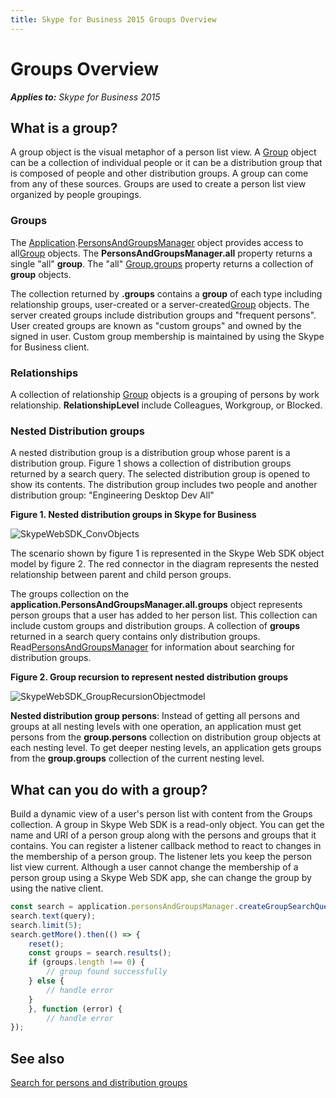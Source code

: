 ```yaml
---
title: Skype for Business 2015 Groups Overview
---
```

# Groups Overview


 _**Applies to:** Skype for Business 2015_

## What is a group?

A group object is the visual metaphor of a person list view. A <a href="http://officedev.github.io/skype-docs/Skype/WebSDK/model/api/interfaces/jcafe.group.html" target="">Group</a> object can be a collection of individual people or it can be a distribution group that is composed of people and other distribution groups. A group can come from any of these sources. Groups are used to create a person list view organized by people groupings.


### Groups

The <a href="http://officedev.github.io/skype-docs/Skype/WebSDK/model/api/interfaces/jcafe.application.html" target="">Application</a>.<a href="http://officedev.github.io/skype-docs/Skype/WebSDK/model/api/interfaces/jcafe.personsandgroupsmanager.html" target="">PersonsAndGroupsManager</a> object provides access to all<a href="http://officedev.github.io/skype-docs/Skype/WebSDK/model/api/interfaces/jcafe.group.html" target="">Group</a> objects. The **PersonsAndGroupsManager.all** property returns a single "all" **group**. The "all" <a href="http://officedev.github.io/skype-docs/Skype/WebSDK/model/api/interfaces/jcafe.group.html#groups" target="">Group.groups</a> property returns a collection of **group** objects.

The collection returned by **.groups** contains a **group** of each type including relationship groups, user-created or a server-created<a href="http://officedev.github.io/skype-docs/Skype/WebSDK/model/api/interfaces/jcafe.group.html" target="">Group</a> objects. The server created groups include distribution groups and "frequent persons". User created groups are known as "custom groups" and owned by the signed in user. Custom group membership is maintained by using the Skype for Business client.


### Relationships

A collection of relationship <a href="http://officedev.github.io/skype-docs/Skype/WebSDK/model/api/interfaces/jcafe.group.html" target="">Group</a> objects is a grouping of persons by work relationship. **RelationshipLevel** include Colleagues, Workgroup, or Blocked.


### Nested Distribution groups

A nested distribution group is a distribution group whose parent is a distribution group. Figure 1 shows a collection of distribution groups returned by a search query. The selected distribution group is opened to show its contents. The distribution group includes two people and another distribution group: "Engineering Desktop Dev All" 


**Figure 1. Nested distribution groups in Skype for Business**

![SkypeWebSDK_ConvObjects](../images/7bb0af54-be7a-4c3b-a41c-516b8e7bcd04.png) 

The scenario shown by figure 1 is represented in the Skype Web SDK object model by figure 2. The red connector in the diagram represents the nested relationship between parent and child person groups.

The groups collection on the **application.PersonsAndGroupsManager.all.groups** object represents person groups that a user has added to her person list. This collection can include custom groups and distribution groups. A collection of **groups** returned in a search query contains only distribution groups. Read<a href="http://officedev.github.io/skype-docs/Skype/WebSDK/model/api/interfaces/jcafe.personsandgroupsmanager.html" target="">PersonsAndGroupsManager</a> for information about searching for distribution groups.


**Figure 2. Group recursion to represent nested distribution groups**

![SkypeWebSDK_GroupRecursionObjectmodel](../images/98268a50-4d6f-4969-be93-2c7a81fe57a8.png) 

**Nested distribution group persons**: Instead of getting all persons and groups at all nesting levels with one operation, an application must get persons from the **group.persons** collection on distribution group objects at each nesting level. To get deeper nesting levels, an application gets groups from the **group.groups** collection of the current nesting level.


## What can you do with a group?

Build a dynamic view of a user's person list with content from the Groups collection. A group in Skype Web SDK is a read-only object. You can get the name and URI of a person group along with the persons and groups that it contains. You can register a listener callback method to react to changes in the membership of a person group. The listener lets you keep the person list view current. Although a user cannot change the membership of a person group using a Skype Web SDK app, she can change the group by using the native client.

```js        
const search = application.personsAndGroupsManager.createGroupSearchQuery();
search.text(query);
search.limit(5);
search.getMore().then(() => {
    reset();
    const groups = search.results();
    if (groups.length !== 0) {
        // group found successfully
    } else {
        // handle error
    }
    }, function (error) {
        // handle error
});
```


## See also

<a href="https://msdn.microsoft.com/skype/websdk/docs/ptcontactssearch" target="">Search for persons and distribution groups</a>

